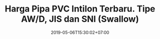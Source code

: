 ---
title: "Harga Pipa PVC Intilon Terbaru. Tipe AW/D, JIS dan SNI (Swallow)"
date: 2019-05-06T15:30:02+07:00
draft: false
layout: "single-harga"
description: "Kami jual pipa PVC Intilon berbagai tipe dan ukuran. Butuh pipa PVC murah dengan kualitas baik? Pilih Pipa PVC Intilon!"
---